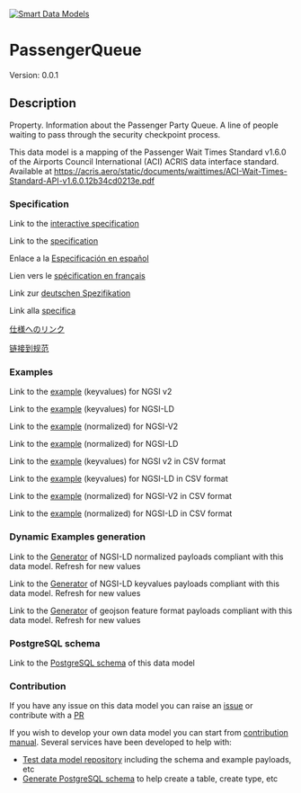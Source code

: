 [![Smart Data Models](https://smartdatamodels.org/wp-content/uploads/2022/01/SmartDataModels_logo.png "Logo")](https://smartdatamodels.org)
# PassengerQueue
Version: 0.0.1

## Description 

Property. Information about the Passenger Party Queue. A line of people waiting to pass through the security checkpoint process.

This data model is a mapping of the Passenger Wait Times Standard v1.6.0 of the Airports Council International (ACI) ACRIS data interface standard. Available at https://acris.aero/static/documents/waittimes/ACI-Wait-Times-Standard-API-v1.6.0.12b34cd0213e.pdf
### Specification

Link to the [interactive specification](https://swagger.lab.fiware.org/?url=https://smart-data-models.github.io/dataModel.ACRIS/PassengerQueue/swagger.yaml)

Link to the [specification](https://github.com/smart-data-models/dataModel.ACRIS/blob/master/PassengerQueue/doc/spec.md)

Enlace a la [Especificación en español](https://github.com/smart-data-models/dataModel.ACRIS/blob/master/PassengerQueue/doc/spec_ES.md)

Lien vers le [spécification en français](https://github.com/smart-data-models/dataModel.ACRIS/blob/master/PassengerQueue/doc/spec_FR.md)

Link zur [deutschen Spezifikation](https://github.com/smart-data-models/dataModel.ACRIS/blob/master/PassengerQueue/doc/spec_DE.md)

Link alla [specifica](https://github.com/smart-data-models/dataModel.ACRIS/blob/master/PassengerQueue/doc/spec_IT.md)

[仕様へのリンク](https://github.com/smart-data-models/dataModel.ACRIS/blob/master/PassengerQueue/doc/spec_JA.md)

[链接到规范](https://github.com/smart-data-models/dataModel.ACRIS/blob/master/PassengerQueue/doc/spec_ZH.md)
### Examples

Link to the [example](https://smart-data-models.github.io/dataModel.ACRIS/PassengerQueue/examples/example.json) (keyvalues) for NGSI v2

Link to the [example](https://smart-data-models.github.io/dataModel.ACRIS/PassengerQueue/examples/example.jsonld) (keyvalues) for NGSI-LD

Link to the [example](https://smart-data-models.github.io/dataModel.ACRIS/PassengerQueue/examples/example-normalized.json) (normalized) for NGSI-V2

Link to the [example](https://smart-data-models.github.io/dataModel.ACRIS/PassengerQueue/examples/example-normalized.jsonld) (normalized) for NGSI-LD

Link to the [example](https://github.com/smart-data-models/dataModel.ACRIS/blob/master/PassengerQueue/examples/example.json.csv) (keyvalues) for NGSI v2 in CSV format

Link to the [example](https://github.com/smart-data-models/dataModel.ACRIS/blob/master/PassengerQueue/examples/example.jsonld.csv) (keyvalues) for NGSI-LD in CSV format

Link to the [example](https://github.com/smart-data-models/dataModel.ACRIS/blob/master/PassengerQueue/examples/example-normalized.json.csv) (normalized) for NGSI-V2 in CSV format

Link to the [example](https://github.com/smart-data-models/dataModel.ACRIS/blob/master/PassengerQueue/examples/example-normalized.jsonld.csv) (normalized) for NGSI-LD in CSV format
### Dynamic Examples generation

Link to the [Generator](https://smartdatamodels.org/extra/ngsi-ld_generator.php?schemaUrl=https://raw.githubusercontent.com/smart-data-models/dataModel.ACRIS/master/PassengerQueue/schema.json&email=info@smartdatamodels.org) of NGSI-LD normalized payloads compliant with this data model. Refresh for new values

Link to the [Generator](https://smartdatamodels.org/extra/ngsi-ld_generator_keyvalues.php?schemaUrl=https://raw.githubusercontent.com/smart-data-models/dataModel.ACRIS/master/PassengerQueue/schema.json&email=info@smartdatamodels.org) of NGSI-LD keyvalues payloads compliant with this data model. Refresh for new values

Link to the [Generator](https://smartdatamodels.org/extra/geojson_features_generator.php?schemaUrl=https://raw.githubusercontent.com/smart-data-models/dataModel.ACRIS/master/PassengerQueue/schema.json&email=info@smartdatamodels.org) of geojson feature format payloads compliant with this data model. Refresh for new values
### PostgreSQL schema

Link to the [PostgreSQL schema](https://github.com/smart-data-models/dataModel.ACRIS/blob/master/PassengerQueue/schema.sql) of this data model
### Contribution

 If you have any issue on this data model you can raise an [issue](https://github.com/smart-data-models/dataModel.ACRIS/issues)  or contribute with a [PR](https://github.com/smart-data-models/dataModel.ACRIS/pulls)

 If you wish to develop your own data model you can start from [contribution manual](https://bit.ly/contribution_manual). Several services have been developed to help with: 
 - [Test data model repository](https://smartdatamodels.org/index.php/data-models-contribution-api/) including the schema and example payloads, etc
 - [Generate PostgreSQL schema](https://smartdatamodels.org/index.php/sql-service/) to help create a table, create type, etc
